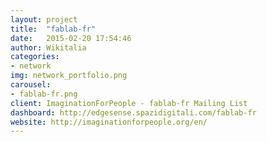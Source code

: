 ```yaml
---
layout: project
title:  "fablab-fr"
date:   2015-02-20 17:54:46
author: Wikitalia
categories:
- network
img: network_portfolio.png
carousel:
- fablab-fr.png
client: ImaginationForPeople - fablab-fr Mailing List
dashboard: http://edgesense.spazidigitali.com/fablab-fr
website: http://imaginationforpeople.org/en/
---
```

